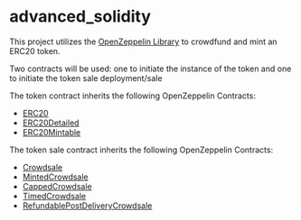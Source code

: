 # advanced_solidity

This project utilizes the [OpenZeppelin Library](https://github.com/OpenZeppelin/openzeppelin-contracts/tree/release-v2.5.0/contracts) to crowdfund and mint an ERC20 token.


Two contracts will be used: one to initiate the instance of the token and one to initiate the token sale deployment/sale 

The token contract inherits the following OpenZeppelin Contracts:
- [ERC20](https://github.com/OpenZeppelin/openzeppelin-contracts/blob/release-v2.5.0/contracts/token/ERC20/ERC20.sol)
- [ERC20Detailed](https://github.com/OpenZeppelin/openzeppelin-contracts/blob/release-v2.5.0/contracts/token/ERC20/ERC20Detailed.sol)
- [ERC20Mintable](https://github.com/OpenZeppelin/openzeppelin-contracts/blob/release-v2.5.0/contracts/token/ERC20/ERC20Mintable.sol)


The token sale contract inherits the following OpenZeppelin Contracts:

- [Crowdsale](https://github.com/OpenZeppelin/openzeppelin-contracts/blob/release-v2.5.0/contracts/crowdsale/Crowdsale.sol)
- [MintedCrowdsale](https://github.com/OpenZeppelin/openzeppelin-contracts/blob/release-v2.5.0/contracts/crowdsale/emission/MintedCrowdsale.sol)
- [CappedCrowdsale](https://github.com/OpenZeppelin/openzeppelin-contracts/blob/release-v2.5.0/contracts/crowdsale/validation/CappedCrowdsale.sol)
- [TimedCrowdsale]( https://github.com/OpenZeppelin/openzeppelin-contracts/blob/release-v2.5.0/contracts/crowdsale/validation/TimedCrowdsale.sol)
- [RefundablePostDeliveryCrowdsale](https://github.com/OpenZeppelin/openzeppelin-contracts/blob/release-v2.5.0/contracts/crowdsale/distribution/RefundablePostDeliveryCrowdsale.sol)





 

 

 



 
